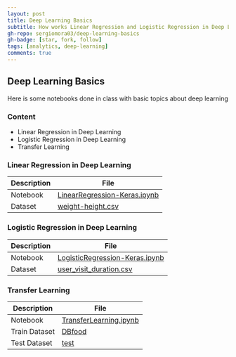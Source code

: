 ```yaml
---
layout: post
title: Deep Learning Basics
subtitle: How works Linear Regression and Logistic Regression in Deep Learning
gh-repo: sergiomora03/deep-learning-basics
gh-badge: [star, fork, follow]
tags: [analytics, deep-learning]
comments: true
---
```


## Deep Learning Basics
Here is some notebooks done in class with basic topics about deep learning

### Content
* Linear Regression in Deep Learning
* Logistic Regression in Deep Learning
* Transfer Learning

### Linear Regression in Deep Learning

|Description|File|
|-----------|----|
|Notebook|[LinearRegression-Keras.ipynb](https://nbviewer.jupyter.org/github/sergiomora03/deep-learning-basics/blob/master/Implementaciones/LinearRegression/LinearRegression-Keras.ipynb)|
|Dataset|[weight-height.csv](https://github.com/sergiomora03/deep-learning-basics/blob/master/Implementaciones/LinearRegression/weight-height.csv)|

### Logistic Regression in Deep Learning

|Description|File|
|-----------|----|
|Notebook|[LogisticRegression-Keras.ipynb](https://nbviewer.jupyter.org/github/sergiomora03/deep-learning-basics/blob/master/Implementaciones/LogisticRegression/LogisticRegression-Keras.ipynb)|
|Dataset|[user_visit_duration.csv](https://github.com/sergiomora03/deep-learning-basics/blob/master/Implementaciones/LogisticRegression/user_visit_duration.csv)|

### Transfer Learning

|Description|File|
|-----------|----|
|Notebook|[TransferLearning.ipynb](https://nbviewer.jupyter.org/github/sergiomora03/deep-learning-basics/blob/master/Implementaciones/TransferLearning/TransferLearning.ipynb)|
|Train Dataset|[DBfood](https://github.com/sergiomora03/deep-learning-basics/tree/master/Implementaciones/TransferLearning/DBfood)|
|Test Dataset|[test](https://github.com/sergiomora03/deep-learning-basics/tree/master/Implementaciones/TransferLearning/test)|

